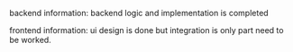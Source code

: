 backend information:
 backend logic and implementation is completed

frontend information:
    ui design is done but integration is only part need to be worked.